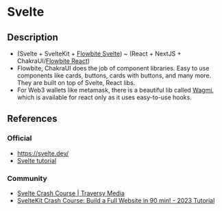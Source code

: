 # Svelte

## Description

- (Svelte + SvelteKit + [Flowbite Svelte](https://flowbite-svelte.com/)) ~ (React + NextJS + ChakraUI/[Flowbite React](https://flowbite-react.com/))
- Flowbite, ChakraUI does the job of component libraries. Easy to use components like cards, buttons, cards with buttons, and many more. They are built on top of Svelte, React libs.
- For Web3 wallets like metamask, there is a beautiful lib called [Wagmi](https://wagmi.sh), which is available for react only as it uses easy-to-use hooks.

## References

### Official

- <https://svelte.dev/>
- [Svelte tutorial](https://learn.svelte.dev/tutorial/welcome-to-svelte)

### Community

- [Svelte Crash Course | Traversy Media](https://www.youtube.com/watch?v=3TVy6GdtNuQ)
- [SvelteKit Crash Course: Build a Full Website in 90 min! - 2023 Tutorial](https://www.youtube.com/watch?v=QKxJW6VVp6w)
